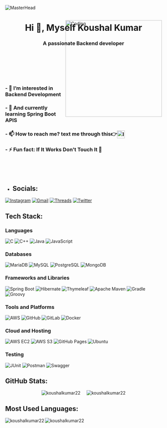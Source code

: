 ![MasterHead](https://developers.giphy.com/branch/master/static/api-512d36c09662682717108a38bbb5c57d.gif)

<h1 align="center">Hi 👋, Myself Koushal Kumar</h1>
<h3 align="center">A passionate Backend developer</h3>

<img align="right" alt="Coding" width="310" src="https://media4.giphy.com/media/v1.Y2lkPTc5MGI3NjExbXl4dWZrZ25kM3g4czMzd252d2RmMG1ncG0wa3diaTl2dTU4cWRhNyZlcD12MV9pbnRlcm5hbF9naWZfYnlfaWQmY3Q9Zw/R03zWv5p1oNSQd91EP/giphy.webp" style="margin-top: -100px;" />

</br>
</br>
</br>
</br>
</br>

<h3>- 👀 I’m interested in Backend Development</h3>
<h3>- 🌱 And currently learning Spring Boot APIS</h3>
<h3>- 📫 How to reach me? text me through this👉<a href="https://www.instagram.com/_koushal._.kumar/"><img src="https://upload.wikimedia.org/wikipedia/commons/a/a5/Instagram_icon.png" alt="Instagram" width="25" style="vertical-align: middle;"/></a></h3>
<h3>- ⚡ Fun fact: If It Works Don't Touch It 👀</h3>


</br>
</br>
</br>


- ## Socials:
[![Instagram](https://img.shields.io/badge/Instagram-E4405F?style=flat&logo=instagram&logoColor=white)](https://www.instagram.com/_koushal._.kumar/)
[![Gmail](https://img.shields.io/badge/Gmail-D14836?style=flat&logo=gmail&logoColor=white)](mailto:koushalkumar222@gmail.com)
[![Threads](https://img.shields.io/badge/Threads-000000?style=flat&logo=threads&logoColor=white)](https://www.threads.net/@_koushal._.kumar)
[![Twitter](https://img.shields.io/badge/Twitter-1DA1F2?style=flat&logo=twitter&logoColor=white)](https://twitter.com/KoushalKumar)



## Tech Stack:

### Languages
![C](https://img.shields.io/badge/-C-000?&logo=C)
![C++](https://img.shields.io/badge/-C++-00599C?&logo=C%2B%2B)
![Java](https://img.shields.io/badge/-Java-007396?&logo=Java)
![JavaScript](https://img.shields.io/badge/-JavaScript-F7DF1E?&logo=JavaScript)

### Databases
![MariaDB](https://img.shields.io/badge/-MariaDB-003545?&logo=MariaDB)
![MySQL](https://img.shields.io/badge/-MySQL-4479A1?&logo=MySQL)
![PostgreSQL](https://img.shields.io/badge/-PostgreSQL-336791?&logo=PostgreSQL)
![MongoDB](https://img.shields.io/badge/-MongoDB-47A248?&logo=MongoDB)

### Frameworks and Libraries
![Spring Boot](https://img.shields.io/badge/-Spring%20Boot-6DB33F?&logo=Spring-Boot)
![Hibernate](https://img.shields.io/badge/-Hibernate-59666C?&logo=Hibernate)
![Thymeleaf](https://img.shields.io/badge/Thymeleaf-005F0F?style=flat&logo=thymeleaf&logoColor=white)
![Apache Maven](https://img.shields.io/badge/-Apache%20Maven-C71A36?&logo=Apache-Maven)
![Gradle](https://img.shields.io/badge/-Gradle-02303A?&logo=Gradle)
![Groovy](https://img.shields.io/badge/-Groovy-4298B8?&logo=Apache-Groovy)

### Tools and Platforms
![AWS](https://img.shields.io/badge/-AWS-232F3E?&logo=Amazon-AWS)
![GitHub](https://img.shields.io/badge/-GitHub-181717?&logo=GitHub)
![GitLab](https://img.shields.io/badge/-GitLab-FC6D26?&logo=GitLab)
![Docker](https://img.shields.io/badge/-Docker-2496ED?&logo=Docker)

### Cloud and Hosting
![AWS EC2](https://img.shields.io/badge/AWS-EC2-FF9900?style=flat&logo=amazon-aws&logoColor=white)
![AWS S3](https://img.shields.io/badge/AWS-S3-569A31?style=flat&logo=amazon-aws&logoColor=white)
![GitHub Pages](https://img.shields.io/badge/-GitHub%20Pages-000000?&logo=github&logoColor=white)
![Ubuntu](https://img.shields.io/badge/Ubuntu-E95420?style=flat&logo=ubuntu&logoColor=white)

### Testing
![JUnit](https://img.shields.io/badge/-JUnit-25A162?&logo=JUnit5)
![Postman](https://img.shields.io/badge/-Postman-FF6C37?&logo=Postman)
![Swagger](https://img.shields.io/badge/-Swagger-85EA2D?&logo=Swagger)

## GitHub Stats:


<div style="display: flex; justify-content: center;">
  <img src="https://github-readme-stats.vercel.app/api?username=koushalkumar22&show_icons=true&theme=dracula&title_color=fa7a18&text_color=ffffff&bg_color=000000&locale=en" style="border: none;" alt="koushalkumar22" />
  <img src="https://github-readme-streak-stats.herokuapp.com/?user=koushalkumar22&theme=highcontrast" style="border: none; margin-left: 20px;" alt="koushalkumar22" />
</div>


## Most Used Languages:

<p><img align="left" src="https://github-readme-stats.vercel.app/api/top-langs?username=koushalkumar22&show_icons=true&theme=merko&title_color=fa7a18&text_color=ffffff&bg_color=000000&locale=en&layout=compact" alt="koushalkumar22" /></p>


<p align="left"> <img src="https://komarev.com/ghpvc/?username=koushalkumar22&label=Profile%20views&color=fa7a18&style=plastic" alt="koushalkumar22" /> </p>







<!---
KoushalKumar22/KoushalKumar22 is a ✨ special ✨ repository because its `README.md` (this file) appears on your GitHub profile.
You can click the Preview link to take a look at your changes.
--->
